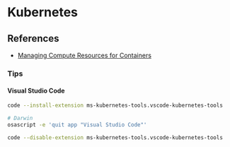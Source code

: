 # Kubernetes

<!--
https://www.linkedin.com/learning/kubernetes-microservices/tracing-issues-with-jaeger
https://www.linkedin.com/learning/learning-kubernetes/what-is-kubernetes
-->

## References

- [Managing Compute Resources for Containers](https://kubernetes.io/docs/concepts/configuration/manage-compute-resources-container/)

### Tips

#### Visual Studio Code

```sh
code --install-extension ms-kubernetes-tools.vscode-kubernetes-tools
```

```sh
# Darwin
osascript -e 'quit app "Visual Studio Code"'

code --disable-extension ms-kubernetes-tools.vscode-kubernetes-tools
```
